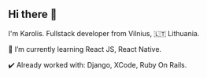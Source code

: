 ## Hi there 👋


I'm Karolis. Fullstack developer from Vilnius, 🇱🇹 Lithuania.

🌱 I’m currently learning React JS, React Native.

✔️ Already worked with: Django, XCode, Ruby On Rails.

